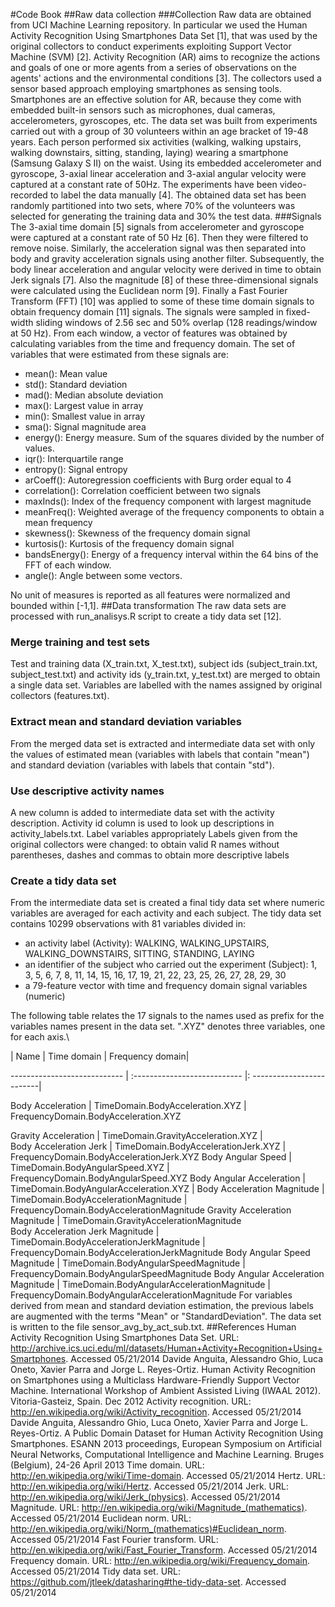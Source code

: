 #Code Book
##Raw data collection
###Collection
Raw data are obtained from UCI Machine Learning repository. In particular we used the Human Activity Recognition Using Smartphones Data Set [1], that was used by the original collectors to conduct experiments exploiting Support Vector Machine (SVM) [2].
Activity Recognition (AR) aims to recognize the actions and goals of one or more agents from a series of observations on the agents' actions and the environmental conditions [3]. The collectors used a sensor based approach employing smartphones as sensing tools. Smartphones are an effective solution for AR, because they come with embedded built-in sensors such as microphones, dual cameras, accelerometers, gyroscopes, etc.
The data set was built from experiments carried out with a group of 30 volunteers within an age bracket of 19-48 years. Each person performed six activities (walking, walking upstairs, walking downstairs, sitting, standing, laying) wearing a smartphone (Samsung Galaxy S II) on the waist. Using its embedded accelerometer and gyroscope, 3-axial linear acceleration and 3-axial angular velocity were captured at a constant rate of 50Hz. The experiments have been video-recorded to label the data manually [4].
The obtained data set has been randomly partitioned into two sets, where 70% of the volunteers was selected for generating the training data and 30% the test data.
###Signals
The 3-axial time domain [5] signals from accelerometer and gyroscope were captured at a constant rate of 50 Hz [6]. Then they were filtered to remove noise. Similarly, the acceleration signal was then separated into body and gravity acceleration signals using another filter. Subsequently, the body linear acceleration and angular velocity were derived in time to obtain Jerk signals [7]. Also the magnitude [8] of these three-dimensional signals were calculated using the Euclidean norm [9]. Finally a Fast Fourier Transform (FFT) [10] was applied to some of these time domain signals to obtain frequency domain [11] signals.
The signals were sampled in fixed-width sliding windows of 2.56 sec and 50% overlap (128 readings/window at 50 Hz). From each window, a vector of features was obtained by calculating variables from the time and frequency domain.
The set of variables that were estimated from these signals are:

* mean(): Mean value
* std(): Standard deviation
* mad(): Median absolute deviation
* max(): Largest value in array
* min(): Smallest value in array
* sma(): Signal magnitude area
* energy(): Energy measure. Sum of the squares divided by the number of values.
* iqr(): Interquartile range
* entropy(): Signal entropy
* arCoeff(): Autoregression coefficients with Burg order equal to 4
* correlation(): Correlation coefficient between two signals
* maxInds(): Index of the frequency component with largest magnitude
* meanFreq(): Weighted average of the frequency components to obtain a mean frequency
* skewness(): Skewness of the frequency domain signal
* kurtosis(): Kurtosis of the frequency domain signal
* bandsEnergy(): Energy of a frequency interval within the 64 bins of the FFT of each window.
* angle(): Angle between some vectors.

No unit of measures is reported as all features were normalized and bounded within [-1,1].
##Data transformation
The raw data sets are processed with run_analisys.R script to create a tidy data set [12].
### Merge training and test sets
Test and training data (X_train.txt, X_test.txt), subject ids (subject_train.txt, subject_test.txt) and activity ids (y_train.txt, y_test.txt) are merged to obtain a single data set. Variables are labelled with the names assigned by original collectors (features.txt).
### Extract mean and standard deviation variables
From the merged data set is extracted and intermediate data set with only the values of estimated mean (variables with labels that contain "mean") and standard deviation (variables with labels that contain "std").
### Use descriptive activity names
A new column is added to intermediate data set with the activity description. Activity id column is used to look up descriptions in activity_labels.txt.
Label variables appropriately
Labels given from the original collectors were changed: to obtain valid R names without parentheses, dashes and commas to obtain more descriptive labels
### Create a tidy data set
From the intermediate data set is created a final tidy data set where numeric variables are averaged for each activity and each subject.
The tidy data set contains 10299 observations with 81 variables divided in:
* an activity label (Activity): WALKING, WALKING_UPSTAIRS, WALKING_DOWNSTAIRS, SITTING, STANDING, LAYING
* an identifier of the subject who carried out the experiment (Subject): 1, 3, 5, 6, 7, 8, 11, 14, 15, 16, 17, 19, 21, 22, 23, 25, 26, 27, 28, 29, 30
* a 79-feature vector with time and frequency domain signal variables (numeric)

The following table relates the 17 signals to the names used as prefix for the variables names present in the data set. ".XYZ" denotes three variables, one for each axis.\

| Name 		| Time domain	 | Frequency domain|

----------------------------	| :--------------------------- |: -------------------------|

Body Acceleration | TimeDomain.BodyAcceleration.XYZ | FrequencyDomain.BodyAcceleration.XYZ

Gravity Acceleration | TimeDomain.GravityAcceleration.XYZ | 	
Body Acceleration Jerk | TimeDomain.BodyAccelerationJerk.XYZ | FrequencyDomain.BodyAccelerationJerk.XYZ
Body Angular Speed | TimeDomain.BodyAngularSpeed.XYZ | FrequencyDomain.BodyAngularSpeed.XYZ
Body Angular Acceleration | TimeDomain.BodyAngularAcceleration.XYZ | 
Body Acceleration Magnitude | TimeDomain.BodyAccelerationMagnitude | FrequencyDomain.BodyAccelerationMagnitude
Gravity Acceleration Magnitude | TimeDomain.GravityAccelerationMagnitude	
Body Acceleration Jerk Magnitude | TimeDomain.BodyAccelerationJerkMagnitude | FrequencyDomain.BodyAccelerationJerkMagnitude
Body Angular Speed Magnitude | TimeDomain.BodyAngularSpeedMagnitude | FrequencyDomain.BodyAngularSpeedMagnitude
Body Angular Acceleration Magnitude | TimeDomain.BodyAngularAccelerationMagnitude | FrequencyDomain.BodyAngularAccelerationMagnitude
For variables derived from mean and standard deviation estimation, the previous labels are augmented with the terms "Mean" or "StandardDeviation".
The data set is written to the file sensor_avg_by_act_sub.txt.
##References
<a name="uci-har"/>Human Activity Recognition Using Smartphones Data Set. URL: http://archive.ics.uci.edu/ml/datasets/Human+Activity+Recognition+Using+Smartphones. Accessed 05/21/2014
<a name="har-smart"/>Davide Anguita, Alessandro Ghio, Luca Oneto, Xavier Parra and Jorge L. Reyes-Ortiz. Human Activity Recognition on Smartphones using a Multiclass Hardware-Friendly Support Vector Machine. International Workshop of Ambient Assisted Living (IWAAL 2012). Vitoria-Gasteiz, Spain. Dec 2012
<a name="activity-recognition"/>Activity recognition. URL: http://en.wikipedia.org/wiki/Activity_recognition. Accessed 05/21/2014
<a name="har-smart2"/>Davide Anguita, Alessandro Ghio, Luca Oneto, Xavier Parra and Jorge L. Reyes-Ortiz. A Public Domain Dataset for Human Activity Recognition Using Smartphones. ESANN 2013 proceedings, European Symposium on Artificial Neural Networks, Computational Intelligence and Machine Learning. Bruges (Belgium), 24-26 April 2013
<a name="time-domain"/>Time domain. URL: http://en.wikipedia.org/wiki/Time-domain. Accessed 05/21/2014
<a name="hertz"/>Hertz. URL: http://en.wikipedia.org/wiki/Hertz. Accessed 05/21/2014
<a name="jerk"/>Jerk. URL: http://en.wikipedia.org/wiki/Jerk_(physics). Accessed 05/21/2014
<a name="magnitude"/>Magnitude. URL: http://en.wikipedia.org/wiki/Magnitude_(mathematics). Accessed 05/21/2014
<a name="euclidean-norm"/>Euclidean norm. URL: http://en.wikipedia.org/wiki/Norm_(mathematics)#Euclidean_norm. Accessed 05/21/2014
<a name="fft"/>Fast Fourier transform. URL: http://en.wikipedia.org/wiki/Fast_Fourier_Transform. Accessed 05/21/2014
<a name="freq-domain"/>Frequency domain. URL: http://en.wikipedia.org/wiki/Frequency_domain. Accessed 05/21/2014
<a name="tidy-dataset"/>Tidy data set. URL: https://github.com/jtleek/datasharing#the-tidy-data-set. Accessed 05/21/2014
